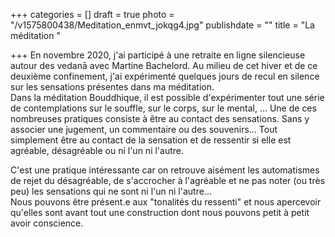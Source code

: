 +++
categories = []
draft = true
photo = "/v1575800438/Meditation_enmvt_jokqg4.jpg"
publishdate = ""
title = "La méditation "

+++
En novembre 2020, j'ai participé à une retraite en ligne silencieuse autour des vedanā avec Martine Bachelord. Au milieu de cet hiver et de ce deuxième confinement, j'ai expérimenté quelques jours de recul en silence sur les sensations présentes dans ma méditation.  
Dans la méditation Bouddhique, il est possible d'expérimenter tout une série de contemplations sur le souffle, sur le corps, sur le mental, ... Une de ces nombreuses pratiques consiste à être au contact des sensations. Sans y associer une jugement, un commentaire ou des souvenirs... Tout simplement être au contact de la sensation et de ressentir si elle est agréable, désagréable ou ni l'un ni l'autre.

C'est une pratique intéressante car on retrouve aisément les automatismes de rejet du désagréable, de s'accrocher à l'agréable et ne pas noter (ou très peu) les sensations qui ne sont ni l'un ni l'autre...  
Nous pouvons être présent.e aux "tonalités du ressenti" et nous apercevoir qu'elles sont avant tout une construction dont nous pouvons petit à petit avoir conscience. 